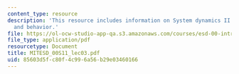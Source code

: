 ```yaml
---
content_type: resource
description: 'This resource includes information on System dynamics II: system structure
  and behavior.'
file: https://ol-ocw-studio-app-qa.s3.amazonaws.com/courses/esd-00-introduction-to-engineering-systems-spring-2011/85603d5fc80f4c996a56b29e03460166_MITESD_00S11_lec03.pdf
file_type: application/pdf
resourcetype: Document
title: MITESD_00S11_lec03.pdf
uid: 85603d5f-c80f-4c99-6a56-b29e03460166
---
```

